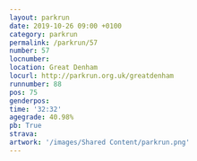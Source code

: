 ```yaml
---
layout: parkrun
date: 2019-10-26 09:00 +0100
category: parkrun
permalink: /parkrun/57
number: 57
locnumber: 
location: Great Denham
locurl: http://parkrun.org.uk/greatdenham
runnumber: 88
pos: 75
genderpos: 
time: '32:32'
agegrade: 40.98%
pb: True
strava: 
artwork: '/images/Shared Content/parkrun.png'
---
```

